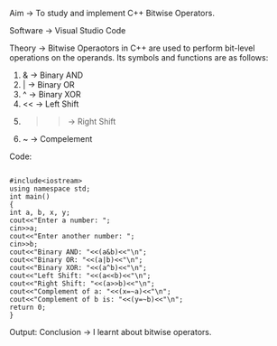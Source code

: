 Aim -> To study and implement C++ Bitwise Operators.

Software -> Visual Studio Code

Theory -> Bitwise Operaotors in C++ are used to perform bit-level operations on the operands.
Its symbols and functions are as follows:
1. & -> Binary AND
2. | -> Binary OR
3. ^ -> Binary XOR
4. << -> Left Shift
5. >> -> Right Shift
6. ~ -> Compelement

Code:
```

#include<iostream> 
using namespace std; 
int main()  
{ 
int a, b, x, y;
cout<<"Enter a number: ";                       
cin>>a; 
cout<<"Enter another number: ";                 
cin>>b; 
cout<<"Binary AND: "<<(a&b)<<"\n";              
cout<<"Binary OR: "<<(a|b)<<"\n";                
cout<<"Binary XOR: "<<(a^b)<<"\n";               
cout<<"Left Shift: "<<(a<<b)<<"\n";              
cout<<"Right Shift: "<<(a>>b)<<"\n";             
cout<<"Complement of a: "<<(x=~a)<<"\n";        
cout<<"Complement of b is: "<<(y=~b)<<"\n";      
return 0;
}
```
Output:
Conclusion -> I learnt about bitwise operators.
